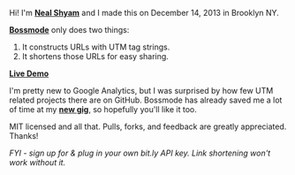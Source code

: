 Hi! I'm **[Neal Shyam](http://neal.rs)** and I made this on December 14, 2013 in Brooklyn NY.
  
****[Bossmode](http://nealshyam.com/utm)**** only does two things: 

1. It constructs URLs with UTM tag strings.
2. It shortens those URLs for easy sharing.


**[Live Demo](http://nealshyam.com/utm)**

I'm pretty new to Google Analytics, but I was surprised by how few UTM related projects there are on GitHub. Bossmode has already saved me a lot of time at my **[new gig](http://www.challengepost.com)**, so hopefully you'll like it too.

MIT licensed and all that. Pulls, forks, and feedback are greatly appreciated. Thanks!
  
*FYI - sign up for & plug in your own bit.ly API key. Link shortening won't work without it.*
